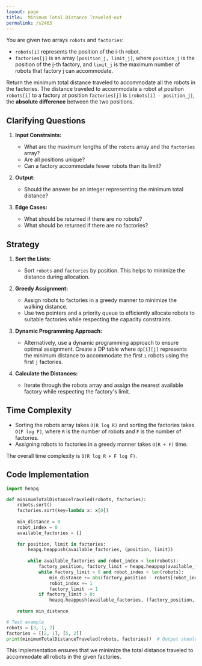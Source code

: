 ```yaml
---
layout: page
title:  Minimum Total Distance Traveled-out
permalink: /s2463
---
```


You are given two arrays `robots` and `factories`:

- `robots[i]` represents the position of the i-th robot.
- `factories[j]` is an array `[position_j, limit_j]`, where `position_j` is the position of the j-th factory, and `limit_j` is the maximum number of robots that factory j can accommodate.

Return the minimum total distance traveled to accommodate all the robots in the factories. The distance traveled to accommodate a robot at position `robots[i]` to a factory at position `factories[j]` is `|robots[i] - position_j|`, the **absolute difference** between the two positions.

## Clarifying Questions

1. **Input Constraints:**
   - What are the maximum lengths of the `robots` array and the `factories` array?
   - Are all positions unique?
   - Can a factory accommodate fewer robots than its limit?

2. **Output:**
   - Should the answer be an integer representing the minimum total distance?

3. **Edge Cases:**
   - What should be returned if there are no robots?
   - What should be returned if there are no factories?

## Strategy

1. **Sort the Lists:**
   - Sort `robots` and `factories` by position. This helps to minimize the distance during allocation.

2. **Greedy Assignment:**
   - Assign robots to factories in a greedy manner to minimize the walking distance.
   - Use two pointers and a priority queue to efficiently allocate robots to suitable factories while respecting the capacity constraints.

3. **Dynamic Programming Approach:**
   - Alternatively, use a dynamic programming approach to ensure optimal assignment. Create a DP table where `dp[i][j]` represents the minimum distance to accommodate the first `i` robots using the first `j` factories.

4. **Calculate the Distances:**
   - Iterate through the robots array and assign the nearest available factory while respecting the factory's limit.

## Time Complexity

- Sorting the robots array takes `O(R log R)` and sorting the factories takes `O(F log F)`, where `R` is the number of robots and `F` is the number of factories.
- Assigning robots to factories in a greedy manner takes `O(R + F)` time.

The overall time complexity is `O(R log R + F log F)`.

## Code Implementation

```python
import heapq

def minimumTotalDistanceTraveled(robots, factories):
    robots.sort()
    factories.sort(key=lambda x: x[0])
    
    min_distance = 0
    robot_index = 0
    available_factories = []
    
    for position, limit in factories:
        heapq.heappush(available_factories, (position, limit))
        
        while available_factories and robot_index < len(robots):
            factory_position, factory_limit = heapq.heappop(available_factories)
            while factory_limit > 0 and robot_index < len(robots):
                min_distance += abs(factory_position - robots[robot_index])
                robot_index += 1
                factory_limit -= 1
            if factory_limit > 0:
                heapq.heappush(available_factories, (factory_position, factory_limit))
    
    return min_distance

# Test example
robots = [3, 1, 2]
factories = [[2, 1], [5, 2]]
print(minimumTotalDistanceTraveled(robots, factories))  # Output should be the minimum total distance
```

This implementation ensures that we minimize the total distance traveled to accommodate all robots in the given factories.